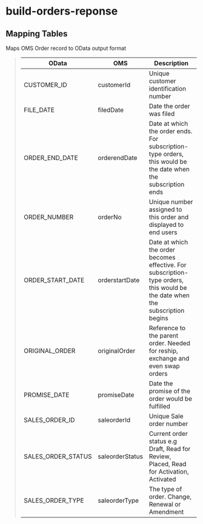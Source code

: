 # build-orders-reponse

## Mapping Tables

Maps OMS Order record to OData output format 

> | OData | OMS | Description | 
> | ---- |---- |---- |
> | CUSTOMER_ID | customerId | Unique customer identification number | 
> | FILE_DATE | filedDate | Date the order was filed | 
> | ORDER_END_DATE | orderendDate | Date at which the order ends. For subscription-type orders, this would be the date when the subscription ends | 
> | ORDER_NUMBER | orderNo | Unique number assigned to this order and displayed to end users | 
> | ORDER_START_DATE | orderstartDate | Date at which the order becomes effective. For subscription-type orders, this would be the date when the subscription begins | 
> | ORIGINAL_ORDER | originalOrder | Reference to the parent order. Needed for reship, exchange and even swap orders | 
> | PROMISE_DATE | promiseDate | Date the promise of the order would be fulfilled | 
> | SALES_ORDER_ID | saleorderId | Unique Sale order number | 
> | SALES_ORDER_STATUS | saleorderStatus | Current order status e.g Draft, Read for Review, Placed, Read for Activation, Activated | 
> | SALES_ORDER_TYPE | saleorderType | The type of order. Change, Renewal or Amendment | 


